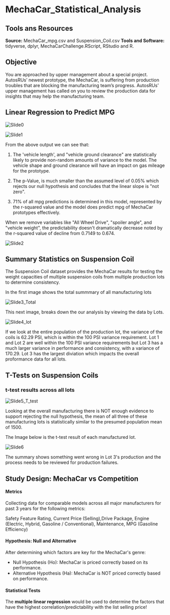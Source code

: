 # MechaCar_Statistical_Analysis

## Tools ans Resources

**Source:** MechaCar_mpg.csv and Suspension_Coil.csv
**Tools and Software:**  tidyverse, dplyr, MechaCarChallenge.RScript, RStudio and R.

## Objective

You are approached by upper management about a special project. AutosRUs’ newest prototype, the MechaCar, is suffering from production troubles that are blocking the manufacturing team’s progress. AutosRUs’ upper management has called on you to review the production data for insights that may help the manufacturing team.

## Linear Regression to Predict MPG

![Slide0](https://user-images.githubusercontent.com/82338072/128644373-1d7abd44-d857-46aa-bab9-590aeeae7e5d.png)

![Slide1](https://user-images.githubusercontent.com/82338072/128644444-7afe2cd4-4917-4cbb-9671-5e504f7100a3.png)

From the above output we can see that:

1. The 'vehicle length', and "vehicle ground clearance" are statistically likely to provide non-random amounts of variance to the model. The vehicle shape and ground clearance will
have an impact on gas mileage for the prototype.   

2. The p-Value, is much smaller than the assumed level of 0.05% which rejects our null hypothesis and concludes that the linear slope is "not zero".


3. 71% of all mpg predictions is determined in this model, represented by the r-squared value and the model does 
predict mpg of MechaCar prototypes effectively. 

When we remove variables like "All Wheel Drive", "spoiler angle", and "vehicle weight", the predictability doesn't dramatically decrease noted by the r-squared value of decline from 0.7149 to 0.674. 

![Slide2](https://user-images.githubusercontent.com/82338072/128644450-afa1cb83-da7a-4608-976f-5ab645e4b510.png)


## Summary Statistics on Suspension Coil

The Suspension Coil dataset provides the MechaCar results for testing the weight capacities of multiple suspension coils from multiple production lots to determine consistency.

In the first image shows the total summmary of all manufacturing lots

![Slide3_Total](https://user-images.githubusercontent.com/82338072/128644455-ba0873b6-94a2-41a9-b96b-7e232cb26ff0.png)


This next image, breaks down the our analysis by viewing the data by Lots.


![Slide4_lot](https://user-images.githubusercontent.com/82338072/128644459-13e57e7e-2ba7-422c-acd2-e781757d88fe.png)





If we look at the entire population of the production lot, the variance of the coils is 62.29 PSI, which is within the 100 PSI variance requirement. Lot 1 and Lot 2 are well within the 100 PSI variance requirements but Lot 3 has a much larger variance in performance and consistency, with a variance of 170.29. Lot 3 has the largest diviation which impacts the overall proformance data for all lots.

## T-Tests on Suspension Coils


### t-test results across all lots

![Slide5_T_test](https://user-images.githubusercontent.com/82338072/128644464-67b209f6-fd24-4db3-bc39-4b208a9efa7d.png)


Looking at the overall manufacturing there is NOT enough evidence to support rejecting the null hypothesis, the mean of all three of these manufacturing lots is statistically similar to the presumed population mean of 1500.


The Image below is the t-test result of each manufactured lot.


![Slide6](https://user-images.githubusercontent.com/82338072/128644466-03c07130-c655-4240-b8dd-5c20e8a85799.png)


The summary shows something went wrong in Lot 3's production and the process needs to be reviewed for production failures.


## Study Design: MechaCar vs Competition

#### Metrics
Collecting data for comparable models across all major manufacturers for past 3 years for the following metrics:

Safety Feature Rating, Current Price (Selling),Drive Package, Engine (Electric, Hybrid, Gasoline / Conventional), Maintenance, MPG (Gasoline Efficiency)


#### Hypothesis: Null and Alternative
After determining which factors are key for the MechaCar's genre:

 * Null Hypothesis (Ho): MechaCar is priced correctly based on its performance.
 * Alternative Hypothesis (Ha): MechaCar is NOT priced correctly based on performance.
 
#### Statistical Tests
The **multiple linear regression** would be used to determine the factors that have the highest correlation/predictability with the list selling price!


